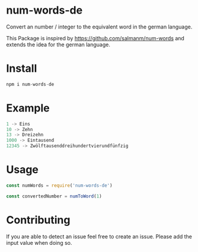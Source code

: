 <h1>num-words-de</h1>

Convert an number / integer to the equivalent word in the german language.

This Package is inspired by https://github.com/salmanm/num-words and extends the idea for the german language.

# Install

```js
npm i num-words-de
```

# Example

```js
1 -> Eins
10 -> Zehn
13 -> Dreizehn
1000 -> Eintausend
12345 -> Zwölftausenddreihundertvierundfünfzig

```

# Usage

```js
const numWords = require('num-words-de')

const convertedNumber = numToWord(1)
```

# Contributing

If you are able to detect an issue feel free to create an issue. Please add the input value when doing so.